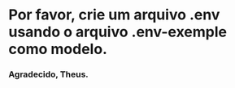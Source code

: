 # Por favor, crie um arquivo .env usando o arquivo .env-exemple como modelo.

### Agradecido, Theus.
